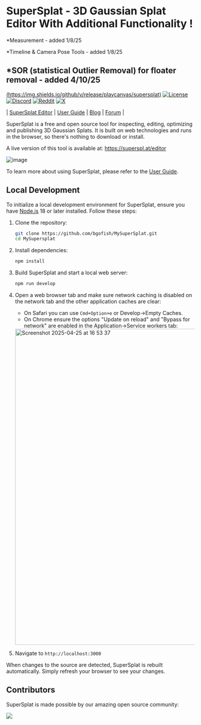 # SuperSplat - 3D Gaussian Splat Editor With Additional Functionality !

*Measurement   -   added 1/8/25  

*Timeline & Camera Pose Tools   - added 1/8/25   

*SOR (statistical Outlier Removal) for floater removal   - added 4/10/25  
-------------------------------------------------------------------------

[(https://img.shields.io/github/v/release/playcanvas/supersplat)](https://github.com/playcanvas/supersplat/releases)
[![License](https://img.shields.io/github/license/playcanvas/supersplat)](https://github.com/playcanvas/supersplat/blob/main/LICENSE)
[![Discord](https://img.shields.io/badge/Discord-5865F2?style=flat&logo=discord&logoColor=white&color=black)](https://discord.gg/RSaMRzg)
[![Reddit](https://img.shields.io/badge/Reddit-FF4500?style=flat&logo=reddit&logoColor=white&color=black)](https://www.reddit.com/r/PlayCanvas)
[![X](https://img.shields.io/badge/X-000000?style=flat&logo=x&logoColor=white&color=black)](https://x.com/intent/follow?screen_name=playcanvas)

| [SuperSplat Editor](https://superspl.at/editor) | [User Guide](https://developer.playcanvas.com/user-manual/gaussian-splatting/editing/supersplat/) | [Blog](https://blog.playcanvas.com) | [Forum](https://forum.playcanvas.com) |

SuperSplat is a free and open source tool for inspecting, editing, optimizing and publishing 3D Gaussian Splats. It is built on web technologies and runs in the browser, so there's nothing to download or install.

A live version of this tool is available at: https://superspl.at/editor

![image](https://github.com/user-attachments/assets/b6cbb5cc-d3cc-4385-8c71-ab2807fd4fba)

To learn more about using SuperSplat, please refer to the [User Guide](https://developer.playcanvas.com/user-manual/gaussian-splatting/editing/supersplat/).

## Local Development

To initialize a local development environment for SuperSplat, ensure you have [Node.js](https://nodejs.org/) 18 or later installed. Follow these steps:

1. Clone the repository:

   ```sh
   git clone https://github.com/bgofish/MySuperSplat.git
   cd MySupersplat
   ```

2. Install dependencies:

   ```sh
   npm install
   ```

3. Build SuperSplat and start a local web server:

   ```sh
   npm run develop
   ```

4. Open a web browser tab and make sure network caching is disabled on the network tab and the other application caches are clear:

   - On Safari you can use `Cmd+Option+e` or Develop->Empty Caches.
   - On Chrome ensure the options "Update on reload" and "Bypass for network" are enabled in the Application->Service workers tab:

   <img width="846" alt="Screenshot 2025-04-25 at 16 53 37" src="https://github.com/user-attachments/assets/888bac6c-25c1-4813-b5b6-4beecf437ac9" />

5. Navigate to `http://localhost:3000`

When changes to the source are detected, SuperSplat is rebuilt automatically. Simply refresh your browser to see your changes.

## Contributors

SuperSplat is made possible by our amazing open source community:

<a href="https://github.com/playcanvas/supersplat/graphs/contributors">
  <img src="https://contrib.rocks/image?repo=playcanvas/supersplat" />
</a>
